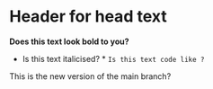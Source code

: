 # Header for head text 

**Does this text look bold to you?**
* Is this text italicised? *
`Is this text code like ? `

This is the new version of the main branch?
